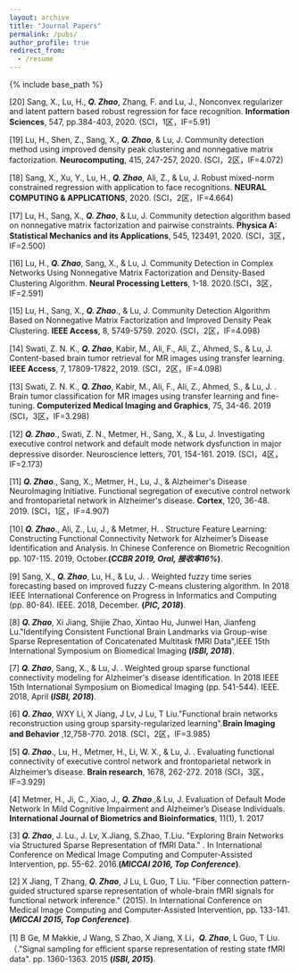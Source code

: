 ```yaml
---
layout: archive
title: "Journal Papers"
permalink: /pubs/
author_profile: true
redirect_from:
  - /resume
---
```


{% include base_path %}

[20] Sang, X., Lu, H., <i><b>Q. Zhao</b></i>, Zhang, F. and Lu, J., Nonconvex regularizer and latent pattern based robust regression for face recognition. <b>Information Sciences</b>, 547, pp.384-403, 2020. (SCI，1区，IF=5.91)

[19] Lu, H., Shen, Z., Sang, X., <i><b>Q. Zhao</b></i>, & Lu, J.  Community detection method using improved density peak clustering and nonnegative matrix factorization. <b>Neurocomputing</b>, 415, 247-257, 2020. (SCI，2区，IF=4.072)

[18] Sang, X., Xu, Y., Lu, H., <i><b>Q. Zhao</b></i>, Ali, Z., & Lu, J.  Robust mixed-norm constrained regression with application to face recognitions. <b>NEURAL COMPUTING & APPLICATIONS</b>, 2020. (SCI，2区，IF=4.664)

[17] Lu, H., Sang, X., <i><b>Q. Zhao</b></i>, & Lu, J. Community detection algorithm based on nonnegative matrix factorization and pairwise constraints. <b>Physica A: Statistical Mechanics and its Applications</b>, 545, 123491, 2020. (SCI，3区，IF=2.500)

[16] Lu, H., <i><b>Q. Zhao</b></i>, Sang, X., & Lu, J.  Community Detection in Complex Networks Using Nonnegative Matrix Factorization and Density-Based Clustering Algorithm. <b>Neural Processing Letters</b>, 1-18. 2020.(SCI，3区，IF=2.591)

[15] Lu, H., Sang, X., <i><b>Q. Zhao</b></i>., & Lu, J.  Community Detection Algorithm Based on Nonnegative Matrix Factorization and Improved Density Peak Clustering. <b>IEEE Access</b>, 8, 5749-5759. 2020. (SCI，2区，IF=4.098)

[14] Swati, Z. N. K., <i><b>Q. Zhao</b></i>, Kabir, M., Ali, F., Ali, Z., Ahmed, S., & Lu, J.  Content-based brain tumor retrieval for MR images using transfer learning. <b>IEEE Access</b>, 7, 17809-17822, 2019. (SCI，2区，IF=4.098)

[13] Swati, Z. N. K., <i><b>Q. Zhao</b></i>, Kabir, M., Ali, F., Ali, Z., Ahmed, S., & Lu, J. . Brain tumor classification for MR images using transfer learning and fine-tuning. <b>Computerized Medical Imaging and Graphics</b>, 75, 34-46. 2019 (SCI，3区，IF=3.298)

[12] <i><b>Q. Zhao</b></i>., Swati, Z. N., Metmer, H., Sang, X., & Lu, J.  Investigating executive control network and default mode network dysfunction in major depressive disorder. Neuroscience letters, 701, 154-161. 2019. (SCI，4区，IF=2.173)

[11] <i><b>Q. Zhao</b></i>., Sang, X., Metmer, H., Lu, J., & Alzheimer's Disease NeuroImaging Initiative.  Functional segregation of executive control network and frontoparietal network in Alzheimer's disease. <b>Cortex</b>, 120, 36-48. 2019. (SCI，1区，IF=4.907)

[10] <i><b>Q. Zhao</b></i>., Ali, Z., Lu, J., & Metmer, H. . Structure Feature Learning: Constructing Functional Connectivity Network for Alzheimer’s Disease Identification and Analysis. In Chinese Conference on Biometric Recognition pp. 107-115. 2019, October.<b>(<i>CCBR 2019, Oral, 接收率16%</i>)</b>.

[9] Sang, X., <i><b>Q. Zhao</b></i>, Lu, H., & Lu, J. . Weighted fuzzy time series forecasting based on improved fuzzy C-means clustering algorithm. In 2018 IEEE International Conference on Progress in Informatics and Computing (pp. 80-84). IEEE. 2018, December. <b>(<i>PIC, 2018</i>)</b>.

[8] <i><b>Q. Zhao</b></i>, Xi Jiang, Shijie Zhao, Xintao Hu, Junwei Han, Jianfeng Lu."Identifying Consistent Functional Brain Landmarks via Group-wise Sparse Representation of Concatenated Multitask fMRI Data",IEEE 15th International Symposium on Biomedical Imaging <b>(<i>ISBI, 2018</i>)</b>. 

[7] <i><b>Q. Zhao</b></i>, Sang, X., & Lu, J. . Weighted group sparse functional connectivity modeling for Alzheimer's disease identification. In 2018 IEEE 15th International Symposium on Biomedical Imaging  (pp. 541-544). IEEE. 2018, April <b>(<i>ISBI, 2018</i>)</b>. 

[6] <i><b>Q. Zhao</b></i>, WXY Li, X Jiang, J Lv, J Lu, T Liu."Functional brain networks reconstruction using group sparsity-regularized learning".<b>Brain Imaging and Behavior</b> ,12,758-770. 2018. (SCI，2区，IF=3.985)

[5] <i><b>Q. Zhao</b></i>., Lu, H., Metmer, H., Li, W. X., & Lu, J. . Evaluating functional connectivity of executive control network and frontoparietal network in Alzheimer’s disease. <b>Brain research</b>, 1678, 262-272. 2018  (SCI，3区，IF=3.929)

[4] Metmer, H., Ji, C., Xiao, J., <i><b>Q. Zhao</b></i>.,& Lu, J. Evaluation of Default Mode Network In Mild Cognitive Impairment and Alzheimer’s Disease Individuals. <b>International Journal of Biometrics and Bioinformatics</b>, 11(1), 1. 2017 

[3] <i><b>Q. Zhao</b></i>, J. Lu., J. Lv, X.Jiang, S.Zhao, T.Liu. "Exploring Brain Networks via Structured Sparse Representation of fMRI Data." . In International Conference on Medical Image Computing and Computer-Assisted Intervention, pp. 55-62. 2016.<b>(<i>MICCAI 2016, Top Conference</i>)</b>.

[2] X Jiang, T Zhang, <i><b>Q. Zhao</b></i>, J Lu, L Guo, T Liu. "Fiber connection pattern-guided structured sparse representation of whole-brain fMRI signals for functional network inference." (2015). In International Conference on Medical Image Computing and Computer-Assisted Intervention, pp. 133-141.<b>(<i>MICCAI 2015, Top Conference</i>)</b>.

[1] B Ge, M Makkie, J Wang, S Zhao, X Jiang, X Li，<i><b>Q. Zhao</b></i>, L Guo, T Liu.（."Signal sampling for efficient sparse representation of resting state fMRI data". pp. 1360-1363. 2015 <b>(<i>ISBI, 2015</i>)</b>.

